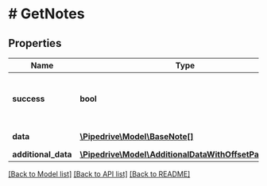 # # GetNotes

## Properties

Name | Type | Description | Notes
------------ | ------------- | ------------- | -------------
**success** | **bool** | If the request was successful or not | [optional]
**data** | [**\Pipedrive\Model\BaseNote[]**](BaseNote.md) | The array of notes | [optional]
**additional_data** | [**\Pipedrive\Model\AdditionalDataWithOffsetPagination**](AdditionalDataWithOffsetPagination.md) |  | [optional]

[[Back to Model list]](../../README.md#models) [[Back to API list]](../../README.md#endpoints) [[Back to README]](../../README.md)

